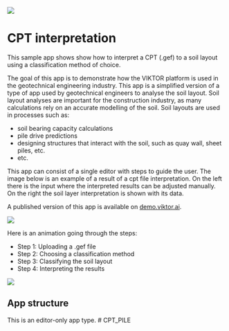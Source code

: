 ![](https://img.shields.io/badge/SDK-v14.0.0-blue) <Please check version is the same as specified in requirements.txt>

# CPT interpretation
This sample app shows show how to interpret a CPT (.gef) to a soil layout using a classification method of choice.

The goal of this app is to demonstrate how the VIKTOR platform is used in the geotechnical engineering industry. This
app is a simplified version of a type of app used by geotechnical engineers to analyse the soil layout. Soil layout 
analyses are important for the construction industry, as many calculations rely on an accurate modelling of the soil. 
Soil layouts are used in processes such as:
- soil bearing capacity calculations
- pile drive predictions
- designing structures that interact with the soil, such as quay wall, sheet piles, etc.
- etc.

This app can consist of a single editor with steps to guide the user. The image below is an example of a result of a cpt file interpretation. 
On the left there is the input where the interpreted results can be adjusted manually. On the right the soil layer interpretation is shown with its data.

A published version of this app is available on [demo.viktor.ai](https://demo.viktor.ai/workspaces/63/app/).

![](resources/cpt_visualisation.png)

Here is an animation going through the steps: 
- Step 1: Uploading a .gef file
- Step 2: Choosing a classification method
- Step 3: Classifying the soil layout
- Step 4: Interpreting the results

![](resources/steps.gif)


## App structure
This is an editor-only app type.
#   C P T _ P I L E  
 
